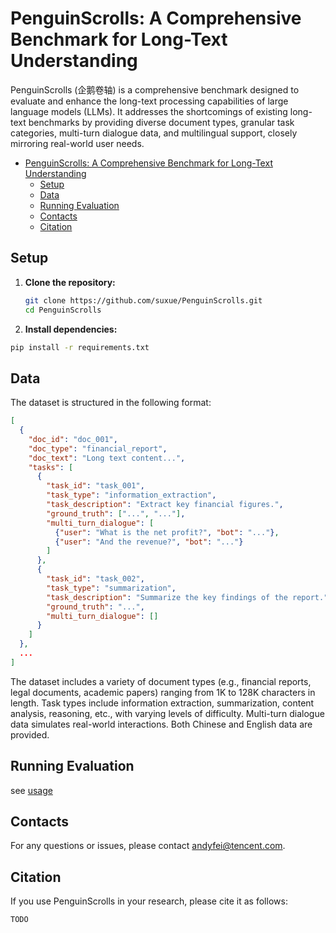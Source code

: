 # PenguinScrolls: A Comprehensive Benchmark for Long-Text Understanding

PenguinScrolls (企鹅卷轴) is a comprehensive benchmark designed to evaluate and enhance the long-text processing capabilities of large language models (LLMs).  It addresses the shortcomings of existing long-text benchmarks by providing diverse document types, granular task categories, multi-turn dialogue data, and multilingual support, closely mirroring real-world user needs.

- [PenguinScrolls: A Comprehensive Benchmark for Long-Text Understanding](#penguinscrolls-a-comprehensive-benchmark-for-long-text-understanding)
  - [Setup](#setup)
  - [Data](#data)
  - [Running Evaluation](#running-evaluation)
  - [Contacts](#contacts)
  - [Citation](#citation)


## Setup

1. **Clone the repository:**
   ```bash
   git clone https://github.com/suxue/PenguinScrolls.git
   cd PenguinScrolls
2. **Install dependencies:**

```bash
pip install -r requirements.txt
```

## Data

The dataset is structured in the following format:

```json
[
  {
    "doc_id": "doc_001",
    "doc_type": "financial_report",
    "doc_text": "Long text content...",
    "tasks": [
      {
        "task_id": "task_001",
        "task_type": "information_extraction",
        "task_description": "Extract key financial figures.",
        "ground_truth": ["...", "..."],
        "multi_turn_dialogue": [
          {"user": "What is the net profit?", "bot": "..."},
          {"user": "And the revenue?", "bot": "..."}
        ]
      },
      {
        "task_id": "task_002",
        "task_type": "summarization",
        "task_description": "Summarize the key findings of the report.",
        "ground_truth": "...",
        "multi_turn_dialogue": []
      }
    ]
  },
  ...
]
```


The dataset includes a variety of document types (e.g., financial reports, legal documents, academic papers) ranging from 1K to 128K characters in length. Task types include information extraction, summarization, content analysis, reasoning, etc., with varying levels of difficulty. Multi-turn dialogue data simulates real-world interactions. Both Chinese and English data are provided.

## Running Evaluation

see [usage](./USAGE.md)


## Contacts
For any questions or issues, please contact andyfei@tencent.com.

## Citation

If you use PenguinScrolls in your research, please cite it as follows:


```
TODO
```

